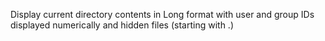 Display current directory contents in Long format with user and group IDs displayed numerically and hidden files (starting with .)
